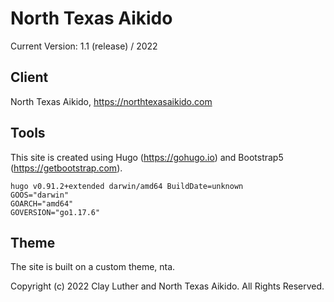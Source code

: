 # North Texas Aikido

Current Version: 1.1 (release) / 2022

## Client

North Texas Aikido, https://northtexasaikido.com

## Tools

This site is created using Hugo (https://gohugo.io) and Bootstrap5 (https://getbootstrap.com).

```
hugo v0.91.2+extended darwin/amd64 BuildDate=unknown
GOOS="darwin"
GOARCH="amd64"
GOVERSION="go1.17.6"
```

## Theme

The site is built on a custom theme, nta.

Copyright (c) 2022 Clay Luther and North Texas Aikido. All Rights Reserved.
